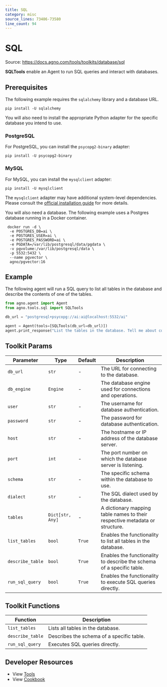 ```yaml
---
title: SQL
category: misc
source_lines: 73486-73580
line_count: 94
---
```


# SQL
Source: https://docs.agno.com/tools/toolkits/database/sql



**SQLTools** enable an Agent to run SQL queries and interact with databases.

## Prerequisites

The following example requires the `sqlalchemy` library and a database URL.

```shell
pip install -U sqlalchemy
```

You will also need to install the appropriate Python adapter for the specific database you intend to use.

### PostgreSQL

For PostgreSQL, you can install the `psycopg2-binary` adapter:

```shell
pip install -U psycopg2-binary
```

### MySQL

For MySQL, you can install the `mysqlclient` adapter:

```shell
pip install -U mysqlclient
```

The `mysqlclient` adapter may have additional system-level dependencies. Please consult the [official installation guide](https://github.com/PyMySQL/mysqlclient/blob/main/README.md#install) for more details.

You will also need a database. The following example uses a Postgres database running in a Docker container.

```shell
 docker run -d \
  -e POSTGRES_DB=ai \
  -e POSTGRES_USER=ai \
  -e POSTGRES_PASSWORD=ai \
  -e PGDATA=/var/lib/postgresql/data/pgdata \
  -v pgvolume:/var/lib/postgresql/data \
  -p 5532:5432 \
  --name pgvector \
  agno/pgvector:16
```

## Example

The following agent will run a SQL query to list all tables in the database and describe the contents of one of the tables.

```python cookbook/tools/sql_tools.py
from agno.agent import Agent
from agno.tools.sql import SQLTools

db_url = "postgresql+psycopg://ai:ai@localhost:5532/ai"

agent = Agent(tools=[SQLTools(db_url=db_url)])
agent.print_response("List the tables in the database. Tell me about contents of one of the tables", markdown=True)
```

## Toolkit Params

| Parameter        | Type             | Default | Description                                                                 |
| ---------------- | ---------------- | ------- | --------------------------------------------------------------------------- |
| `db_url`         | `str`            | -       | The URL for connecting to the database.                                     |
| `db_engine`      | `Engine`         | -       | The database engine used for connections and operations.                    |
| `user`           | `str`            | -       | The username for database authentication.                                   |
| `password`       | `str`            | -       | The password for database authentication.                                   |
| `host`           | `str`            | -       | The hostname or IP address of the database server.                          |
| `port`           | `int`            | -       | The port number on which the database server is listening.                  |
| `schema`         | `str`            | -       | The specific schema within the database to use.                             |
| `dialect`        | `str`            | -       | The SQL dialect used by the database.                                       |
| `tables`         | `Dict[str, Any]` | -       | A dictionary mapping table names to their respective metadata or structure. |
| `list_tables`    | `bool`           | `True`  | Enables the functionality to list all tables in the database.               |
| `describe_table` | `bool`           | `True`  | Enables the functionality to describe the schema of a specific table.       |
| `run_sql_query`  | `bool`           | `True`  | Enables the functionality to execute SQL queries directly.                  |

## Toolkit Functions

| Function         | Description                               |
| ---------------- | ----------------------------------------- |
| `list_tables`    | Lists all tables in the database.         |
| `describe_table` | Describes the schema of a specific table. |
| `run_sql_query`  | Executes SQL queries directly.            |

## Developer Resources

* View [Tools](https://github.com/agno-agi/agno/blob/main/libs/agno/agno/tools/sql.py)
* View [Cookbook](https://github.com/agno-agi/agno/blob/main/cookbook/tools/sql_tools.py)



